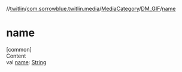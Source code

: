 //[twitlin](../../../index.md)/[com.sorrowblue.twitlin.media](../../index.md)/[MediaCategory](../index.md)/[DM_GIF](index.md)/[name](name.md)



# name  
[common]  
Content  
val [name](name.md): [String](https://kotlinlang.org/api/latest/jvm/stdlib/kotlin/-string/index.html)  



